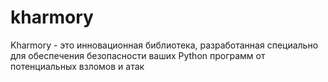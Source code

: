# kharmory
Kharmory - это инновационная библиотека, разработанная специально для обеспечения безопасности ваших Python программ от потенциальных взломов и атак
